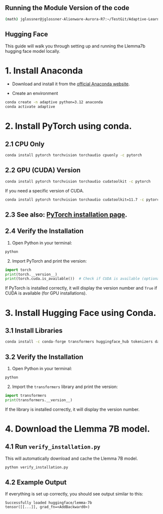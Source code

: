 

## Running the Module Version of the code
```sh
(math) jglossner@jglossner-Alienware-Aurora-R7:~/TestGit/Adaptive-Learning$ python -m src.UI.panel_gui_unconstrained
```


## Hugging Face



This guide will walk you through setting up and running the Llemma7b hugging face model locally. 

# 1. Install Anaconda

- Download and install it from the [official Anaconda website](https://www.anaconda.com/products/individual).

- Create an environment

```sh
conda create -n adaptive python=3.12 anaconda
conda activate adaptive
```

# 2. Install PyTorch using conda.

## 2.1 CPU Only

```sh
conda install pytorch torchvision torchaudio cpuonly -c pytorch
```

## 2.2 GPU (CUDA) Version

```sh
conda install pytorch torchvision torchaudio cudatoolkit -c pytorch
```

If you need a specific version of CUDA.

```sh
conda install pytorch torchvision torchaudio cudatoolkit=11.7 -c pytorch -c nvidia
```

## 2.3 See also: [PyTorch installation page](https://pytorch.org/get-started/locally/).


## 2.4 Verify the Installation

1. Open Python in your terminal:

```sh
python
```

2. Import PyTorch and print the version:

```python
import torch
print(torch.__version__)
print(torch.cuda.is_available())  # Check if CUDA is available (optional)
```

If PyTorch is installed correctly, it will display the version number and `True` if CUDA is available (for GPU installations).

# 3. Install Hugging Face using Conda.

## 3.1 Install Libraries

```sh
conda install -c conda-forge transformers huggingface_hub tokenizers datasets
```

## 3.2 Verify the Installation

1. Open Python in your terminal:

```sh
python
```

2. Import the `transformers` library and print the version:

```python
import transformers
print(transformers.__version__)
```

If the library is installed correctly, it will display the version number.

# 4. Download the Llemma 7B model.

## 4.1 Run `verify_installation.py`
This will automatically download and cache the Llemma 7B model.

```sh
python verify_installation.py
```

## 4.2  Example Output

If everything is set up correctly, you should see output similar to this:

```
Successfully loaded huggingface/lemma-7b
tensor([[...]], grad_fn=<AddBackward0>)
```